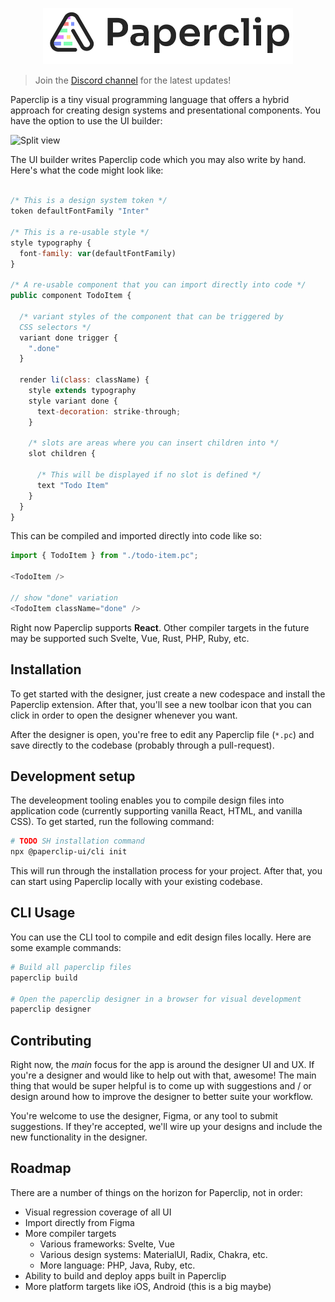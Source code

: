 <p align="center">
  <img src="./assets/logo-outline-5.png" width="400px">
</p>

> Join the [Discord channel](https://discord.gg/H6wEVtd) for the latest updates!

Paperclip is a tiny visual programming language that offers a hybrid approach for creating design systems and presentational components. You have the option to use the UI builder:

![Split view](https://user-images.githubusercontent.com/757408/195644902-441364e0-cb44-41cf-90a3-348bb3a0eefb.png)

The UI builder writes Paperclip code which you may also write by hand. Here's what the code might look like:

```javascript

/* This is a design system token */
token defaultFontFamily "Inter"

/* This is a re-usable style */
style typography {
  font-family: var(defaultFontFamily)
}

/* A re-usable component that you can import directly into code */
public component TodoItem {

  /* variant styles of the component that can be triggered by
  CSS selectors */
  variant done trigger {
    ".done"
  }

  render li(class: className) {
    style extends typography
    style variant done {
      text-decoration: strike-through;
    }

    /* slots are areas where you can insert children into */
    slot children {

      /* This will be displayed if no slot is defined */
      text "Todo Item"
    }
  }
}
```

This can be compiled and imported directly into code like so:

```typescript
import { TodoItem } from "./todo-item.pc";

<TodoItem />

// show "done" variation
<TodoItem className="done" />
```

Right now Paperclip supports **React**. Other compiler targets in the future may be supported such Svelte, Vue, Rust, PHP, Ruby, etc.

<!--

## Why the hybrid approach?
## Why use Paperclip?

Paperclip is intended to make it easier and faster for anyone to contribute to UI development, and in the same codebase. Why is this special?

- Everything is saved in GIT
- UI changes go through the same CI / CD pipeline
- UI changes are easy to code review -->

## Installation

To get started with the designer, just create a new codespace and install the Paperclip extension. After that, you'll see a new toolbar icon that you can click in order to open the designer whenever you want.

After the designer is open, you're free to edit any Paperclip file (`*.pc`) and save directly to the codebase (probably through a pull-request).

## Development setup

The develeopment tooling enables you to compile design files into application code (currently supporting vanilla React, HTML, and vanilla CSS). To get started, run the following command:

```sh
# TODO SH installation command
npx @paperclip-ui/cli init
```

This will run through the installation process for your project. After that, you can start using Paperclip locally with your existing codebase.

## CLI Usage

You can use the CLI tool to compile and edit design files locally. Here are some example commands:

```sh
# Build all paperclip files
paperclip build

# Open the paperclip designer in a browser for visual development
paperclip designer
```

## Contributing

Right now, the _main_ focus for the app is around the designer UI and UX. If you're a designer and would like to help out with that, awesome! The main thing that would be super helpful is to come up with suggestions and / or design around how to improve the designer to better suite your workflow.

You're welcome to use the designer, Figma, or any tool to submit suggestions. If they're accepted, we'll wire up your designs and include the new functionality in the designer.

## Roadmap

There are a number of things on the horizon for Paperclip, not in order:

- Visual regression coverage of all UI
- Import directly from Figma
- More compiler targets
  - Various frameworks: Svelte, Vue
  - Various design systems: MaterialUI, Radix, Chakra, etc.
  - More language: PHP, Java, Ruby, etc.
- Ability to build and deploy apps built in Paperclip
- More platform targets like iOS, Android (this is a big maybe)
